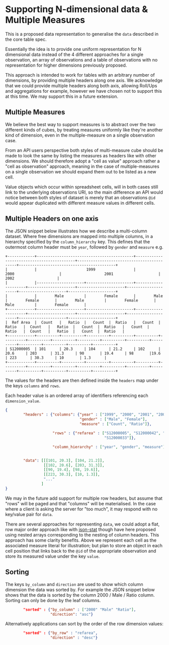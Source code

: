 # Supporting N-dimensional data & Multiple Measures

This is a proposed data representation to generalise the `data`
described in the core table spec.

Essentially the idea is to provide one uniform representation for N
dimensional data instead of the 4 different approaches for a single
observation, an array of observations and a table of observations with
no representation for higher dimensions previously proposed.

This approach is intended to work for tables with an arbitrary number
of dimensions, by providing multiple headers along one axis.  We
acknowledge that we could provide multiple headers along both axis,
allowing Roll/Ups and aggregations for example, however we have chosen
not to support this at this time.  We may support this in a future
extension.

## Multiple Measures

We believe the best way to support measures is to abstract over the
two different kinds of cubes, by treating measures uniformly like
they're another kind of dimension, even in the multiple-measure on a
single observation case.

From an API users perspective both styles of multi-measure cube should
be made to look the same by listing the measures as headers like with
other dimensions.  We should therefore adopt a "cell as value"
approach rather a "cell as observation" approach, meaning in the case
of multiple-measures on a single observation we should expand them out
to be listed as a new cell.

Value objects which occur within spreadsheet cells, will in both cases
still link to the underlying observations URI, so the main difference
an API would notice between both styles of dataset is merely that an
observations `@id` would appear duplicated with different measure
values in different cells.

## Multiple Headers on one axis

The JSON snippet below illustrates how we describe a multi-column
dataset.  Where free dimensions are mapped into multiple columns, in a
hierarchy specified by the `column_hierarchy` key.  This defines that
the outermost column header must be `year`, followed by `gender` and
`measure` e.g.

```
+------------+-------------------------------------------+-------------------------------------------+-------------------------------------------+-------------------------------------------+
|            |                      1999                 |                   2000                    |                   2001                    |                    2002                   |
|            |---------------------+---------------------+---------------------+---------------------+---------------------+---------------------+---------------------+---------------------+
|            |        Male         |        Female       |        Male         |        Female       |        Male         |        Female       |        Male         |        Female       |
+------------+---------------------+---------------------+---------------------+---------------------+---------------------+---------------------+---------------------+---------------------+
|  Ref Area  |  Count   |   Ratio  |   Count  |  Ratio   |   Count  |  Ratio   |  Count   |   Ratio  |   Count  |  Ratio   |   Count  |  Ratio   |  Count   |   Ratio  |   Count  |  Ratio   |
+------------+----------+----------+----------+----------+----------+----------+----------+----------+----------+----------+----------+----------+----------+----------+----------+----------+
| S12000005  | 101      | 20.3     | 104      | 21.2     | 102      | 20.6     | 203      | 31.3     | 90       | 19.4     | 98       |19.6      | 223      | 30.3     | 10       | 1.3      |
+------------+----------+----------+----------+----------+----------+----------+----------+----------+----------+----------+----------+----------+----------+----------+----------+----------+
```

The values for the headers are then defined inside the `headers` map
under the keys `columns` and `rows`.

Each header value is an ordered array of identifiers referencing each
`dimension_value`.


```json
{
        "headers" : {"columns": {"year" : ["1999", "2000", "2001", "2002"],
                                 "gender" : ["Male", "Female"],
                                 "measure" : ["Count", "Ratio"]},

                     "rows" : {"refarea" : ["S12000005", "S12000042", "S12000034", "S12000035", "S12000041", "S12000013", "S12000006", "S12000036", "S12000008", "S12000045",
                                            "S12000033"]},

                     "column_hierarchy" : ["year", "gender", "measure"]},


        "data": [[[101, 20.3], [104, 21.2]],
                 [[102, 20.6], [203, 31.3]],
                 [[90, 19.4], [98, 19.6]],
                 [[223, 30.3], [10, 1.3]],
                 "..."
                ]
}
```

We may in the future add support for multiple row headers, but assume
that "rows" will be paged and that "columns" will be materialised.  In
the case where a client is asking the server for "too much", it may
respond with no key/value pair for `data`.

There are several approaches for representing `data`, we could adopt a
flat, row major order approach like with
[json-stat](http://json-stat.org/) though have here proposed using
nested arrays corresponding to the nesting of column headers.  This
approach has some clarity benefits.  Above we represent each cell as
the associated measure literal for illustration; but plan to store an
object in each cell position that links back to the `@id` of the
appropriate observation and store its measured value under the key
`value`.

## Sorting

The keys `by_column` and `direction` are used to show which column
dimension the data was sorted by.  For example the JSON snippet below
shows that the data is sorted by the column 2000 / Male / Ratio
column.  Sorting can only be done by the leaf columns.

```json
        "sorted" : {"by_column" : ["2000" "Male" "Ratio"],
                    "direction": "asc"}
```

Alternatively applications can sort by the order of the row dimension
values:

```json
        "sorted" : {"by_row" : "refarea",
                    "direction" : "desc"}
```

